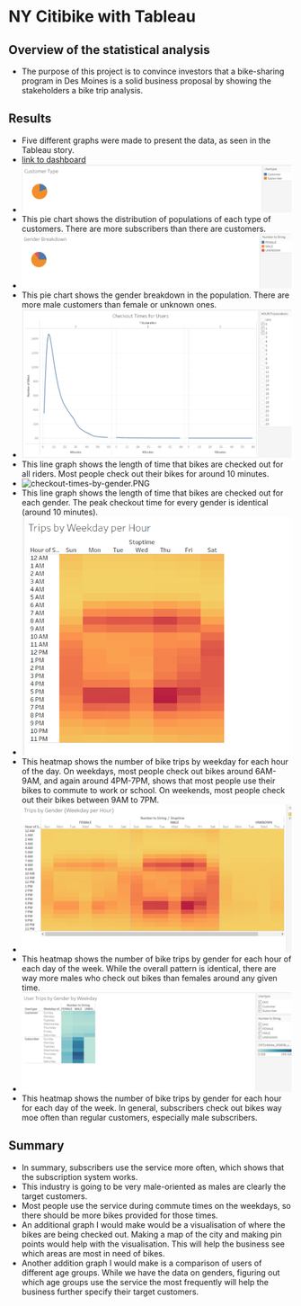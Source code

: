 # NY Citibike with Tableau

## Overview of the statistical analysis

- The purpose of this project is to  convince investors that a bike-sharing program in Des Moines is a solid business proposal by showing the stakeholders a bike trip analysis. 

## Results

- Five different graphs were made to present the data, as seen in the Tableau story.
- [link to dashboard](https://public.tableau.com/profile/jessie.ju#!/vizhome/VisualizationfortheTripAnalysis/Story1 "link to dashboard")
- ![Customer-Type.PNG](Screenshots/Customer-Type.PNG)
- This pie chart shows the distribution of populations of each type of customers. There are more subscribers than there are customers.
- ![gender-breakdown.PNG](Screenshots/gender-breakdown.PNG)
- This pie chart shows the gender breakdown in the population. There are more male customers than female or unknown ones.
- ![checkout-times-for-users.PNG](Screenshots/checkout-times-for-users.PNG)
- This line graph shows the length of time that bikes are checked out for all riders. Most people check out their bikes for around 10 minutes.
- ![checkout-times-by-gender.PNG](Screenshots/checkout-times-by-gender.PNG)
- This line graph shows the length of time that bikes are checked out for each gender. The peak checkout time for every gender is identical (around 10 minutes).
- ![trips-by-weekday-per-hour.PNG](Screenshots/trips-by-weekday-per-hour.PNG)
- This heatmap shows the number of bike trips by weekday for each hour of the day. On weekdays, most people check out bikes around 6AM-9AM, and again around 4PM-7PM, shows that most people use their bikes to commute to work or school. On weekends, most people check out their bikes between 9AM to 7PM.
- ![trips-by-gender.PNG](Screenshots/trips-by-gender.PNG)
- This heatmap shows the number of bike trips by gender for each hour of each day of the week. While the overall pattern is identical, there are way more males who check out bikes than females around any given time.
- ![user-trips-by-gender-by-weekday.PNG](Screenshots/user-trips-by-gender-by-weekday.PNG)
- This heatmap shows the number of bike trips by gender for each hour for each day of the week. In general, subscribers check out bikes way moe often than regular customers, especially male subscribers.

## Summary

- In summary, subscribers use the service more often, which shows that the subscription system works.
- This industry is going to be very male-oriented as males are clearly the target customers.
- Most people use the service during commute times on the weekdays, so there should be more bikes provided for those times. 
- An additional graph I would make would be a visualisation of where the bikes are being checked out. Making a map of the city and making pin points would help with the visualisation. This will help the business see which areas are most in need of bikes.
- Another addition graph I would make is a comparison of users of different age groups. While we have the data on genders, figuring out which age groups use the service the most frequently will help the business further specify their target customers.
